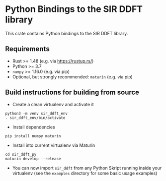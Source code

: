 Python Bindings to the SIR DDFT library
=======================================

This crate contains Python bindings to the SIR DDFT library.

Requirements
------------
- Rust >= 1.48 (e.g. via https://rustup.rs/)
- Python >= 3.7
- `numpy` >= 1.16.0 (e.g. via pip)
- Optional, but strongly recommended: `maturin` (e.g. via pip)

Build instructions for building from source
-------------------------------------------
- Create a clean virtualenv and activate it
```shell
python3 -m venv sir_ddft_env
. sir_ddft_env/bin/activate
```
- Install dependencies
```shell
pip install numpy maturin
```
- Install into current virtualenv via Maturin
```shell
cd sir_ddft_py
maturin develop --release
```
- You can now import `sir_ddft` from any Python Skript running inside your virtualenv
(see the `examples` directory for some basic usage examples)